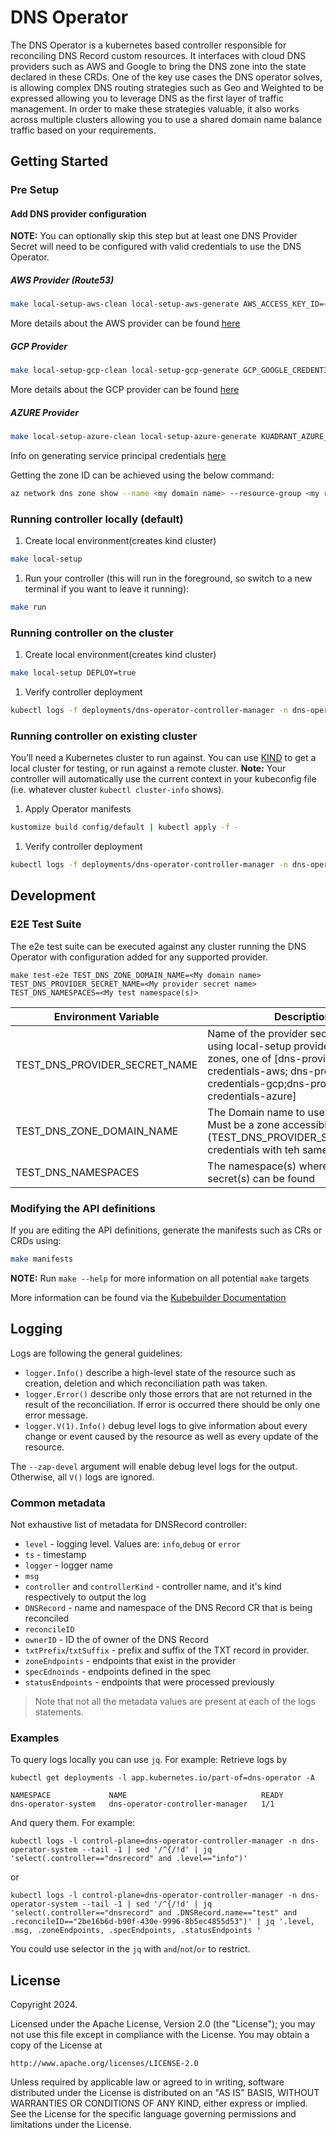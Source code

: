 # DNS Operator

The DNS Operator is a kubernetes based controller responsible for reconciling DNS Record custom resources. It interfaces with cloud DNS providers such as AWS and Google to bring the DNS zone into the state declared in these CRDs.
One of the key use cases the DNS operator solves, is allowing complex DNS routing strategies such as Geo and Weighted to be expressed allowing you to leverage DNS as the first layer of traffic management. In order to make these strategies valuable, it also works across multiple clusters allowing you to use a shared domain name balance traffic based on your requirements.

## Getting Started

### Pre Setup

#### Add DNS provider configuration

**NOTE:** You can optionally skip this step but at least one DNS Provider Secret will need to be configured with valid credentials to use the DNS Operator.

##### AWS Provider (Route53)
```bash
make local-setup-aws-clean local-setup-aws-generate AWS_ACCESS_KEY_ID=<My AWS ACCESS KEY> AWS_SECRET_ACCESS_KEY=<My AWS Secret Access Key> ZONE_ID_FILTER=<My AWS DNS Hosted Zone ID> ZONE_DOMAIN_FILTER=<MY AWS Hosted Zone Domain>
```
More details about the AWS provider can be found [here](./docs/provider.md#aws-route-53-provider)

##### GCP Provider

```bash
make local-setup-gcp-clean local-setup-gcp-generate GCP_GOOGLE_CREDENTIALS='<My GCP Credentials.json>' GCP_PROJECT_ID=<My GCP PROJECT ID> ZONE_ID_FILTER=<My GCP ZONE Name> ZONE_DOMAIN_FILTER=<My Zone DNS Name> 
```
More details about the GCP provider can be found [here](./docs/provider.md#google-cloud-dns-provider)

##### AZURE Provider

```bash
make local-setup-azure-clean local-setup-azure-generate KUADRANT_AZURE_CREDENTIALS='<My Azure Credentials.json>' ZONE_ID_FILTER=<My Azure Zone ID> ZONE_DOMAIN_FILTER=<My Azure Domain Name>
```

Info on generating service principal credentials [here](https://github.com/kubernetes-sigs/external-dns/blob/master/docs/tutorials/azure.md)

Getting the zone ID can be achieved using the below command:
```bash
az network dns zone show --name <my domain name> --resource-group <my resource group> --query "{id:id,domain:name}"
```

### Running controller locally (default)

1. Create local environment(creates kind cluster)
```sh
make local-setup
```

1. Run your controller (this will run in the foreground, so switch to a new terminal if you want to leave it running):

```sh
make run
```

### Running controller on the cluster

1. Create local environment(creates kind cluster)
```sh
make local-setup DEPLOY=true
```

1. Verify controller deployment
```sh
kubectl logs -f deployments/dns-operator-controller-manager -n dns-operator-system
```

### Running controller on existing cluster

You’ll need a Kubernetes cluster to run against. You can use [KIND](https://sigs.k8s.io/kind) to get a local cluster for testing, or run against a remote cluster.
**Note:** Your controller will automatically use the current context in your kubeconfig file (i.e. whatever cluster `kubectl cluster-info` shows).

1. Apply Operator manifests
```sh
kustomize build config/default | kubectl apply -f -
```

1. Verify controller deployment
```sh
kubectl logs -f deployments/dns-operator-controller-manager -n dns-operator-system
```

## Development

### E2E Test Suite

The e2e test suite can be executed against any cluster running the DNS Operator with configuration added for any supported provider.

```
make test-e2e TEST_DNS_ZONE_DOMAIN_NAME=<My domain name> TEST_DNS_PROVIDER_SECRET_NAME=<My provider secret name> TEST_DNS_NAMESPACES=<My test namespace(s)>
```

| Environment Variable       | Description                                                                                                                                                                        |
|----------------------------|------------------------------------------------------------------------------------------------------------------------------------------------------------------------------------|
| TEST_DNS_PROVIDER_SECRET_NAME | Name of the provider secret to use. If using local-setup provider secrets zones, one of [dns-provider-credentials-aws; dns-provider-credentials-gcp;dns-provider-credentials-azure] | 
| TEST_DNS_ZONE_DOMAIN_NAME        | The Domain name to use in the test. Must be a zone accessible with the (TEST_DNS_PROVIDER_SECRET_NAME) credentials with teh same domain name                                       | 
| TEST_DNS_NAMESPACES        | The namespace(s) where the provider secret(s) can be found                                                                                                                         | 

### Modifying the API definitions
If you are editing the API definitions, generate the manifests such as CRs or CRDs using:

```sh
make manifests
```

**NOTE:** Run `make --help` for more information on all potential `make` targets

More information can be found via the [Kubebuilder Documentation](https://book.kubebuilder.io/introduction.html)

## Logging
Logs are following the general guidelines: 
- `logger.Info()` describe a high-level state of the resource such as creation, deletion and which reconciliation path was taken.  
- `logger.Error()` describe only those errors that are not returned in the result of the reconciliation. If error is occurred there should be only one error message. 
- `logger.V(1).Info()` debug level logs to give information about every change or event caused by the resource as well as every update of the resource.

The `--zap-devel` argument will enable debug level logs for the output. Otherwise, all `V()` logs are ignored.

### Common metadata 
Not exhaustive list of metadata for DNSRecord controller:
- `level` - logging level. Values are: `info`,`debug` or `error`
- `ts` - timestamp
- `logger` - logger name
- `msg`
- `controller` and `controllerKind` - controller name, and it's kind respectively to output the log
- `DNSRecord` - name and namespace of the DNS Record CR that is being reconciled
- `reconcileID`
- `ownerID` - ID the of owner of the DNS Record 
- `txtPrefix`/`txtSuffix` - prefix and suffix of the TXT record in provider. 
- `zoneEndpoints` - endpoints that exist in the provider
- `specEdnoinds` - endpoints defined in the spec
- `statusEndpoints` - endpoints that were processed previously

> Note that not all the metadata values are present at each of the logs statements. 

### Examples
To query logs locally you can use `jq`. For example:
Retrieve logs by 
```shell
kubectl get deployments -l app.kubernetes.io/part-of=dns-operator -A

NAMESPACE             NAME                              READY 
dns-operator-system   dns-operator-controller-manager   1/1   
```
And query them. For example:
```shell
kubectl logs -l control-plane=dns-operator-controller-manager -n dns-operator-system --tail -1 | sed '/^{/!d' | jq 'select(.controller=="dnsrecord" and .level=="info")'
```
or 
```shell
kubectl logs -l control-plane=dns-operator-controller-manager -n dns-operator-system --tail -1 | sed '/^{/!d' | jq 'select(.controller=="dnsrecord" and .DNSRecord.name=="test" and .reconcileID=="2be16b6d-b90f-430e-9996-8b5ec4855d53")' | jq '.level, .msg, .zoneEndpoints, .specEndpoints, .statusEndpoints '

```
You could use selector in the `jq` with `and`/`not`/`or` to restrict.


## License

Copyright 2024.

Licensed under the Apache License, Version 2.0 (the "License");
you may not use this file except in compliance with the License.
You may obtain a copy of the License at

    http://www.apache.org/licenses/LICENSE-2.0

Unless required by applicable law or agreed to in writing, software
distributed under the License is distributed on an "AS IS" BASIS,
WITHOUT WARRANTIES OR CONDITIONS OF ANY KIND, either express or implied.
See the License for the specific language governing permissions and
limitations under the License.
